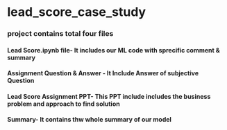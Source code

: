 # lead_score_case_study
### project contains total four files 
   #### Lead Score.ipynb file- It includes our ML code with sprecific comment & summary
   #### Assignment Question & Answer -  It Include Answer of subjective Question
   #### Lead Score Assignment PPT- This PPT include includes the business problem and approach to find solution
   #### Summary-  It contains thw whole summary of our model
